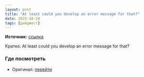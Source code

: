 ```yaml
---
layout: post
title: "At least could you develop an error message for that?"
date: 2025-10-24
tags: [дайджест]
---
```


**Источник:** [ссылка](https://t.me/StockSubmitter/154388)

Кратко: At least could you develop an error message for that?

### Где посмотреть
- Оригинал: [перейти]({link})
